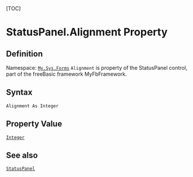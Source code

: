 [TOC]
# StatusPanel.Alignment Property

## Definition
Namespace: [`My.Sys.Forms`](My.Sys.Forms.md)
`Alignment` is property of the StatusPanel control, part of the freeBasic framework MyFbFramework.
## Syntax
```freeBasic
Alignment As Integer
```
## Property Value
[`Integer`]("https://www.freebasic.net/wiki/KeyPgInteger")
## See also
[`StatusPanel`](StatusPanel.md)
